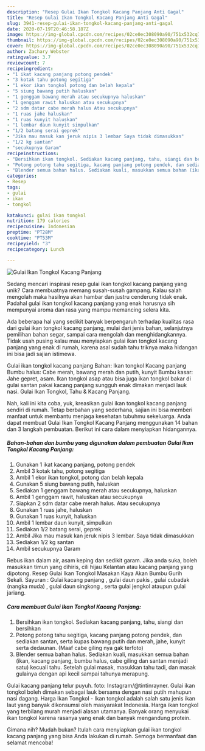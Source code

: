 ```yaml
---
description: "Resep Gulai Ikan Tongkol Kacang Panjang Anti Gagal"
title: "Resep Gulai Ikan Tongkol Kacang Panjang Anti Gagal"
slug: 3941-resep-gulai-ikan-tongkol-kacang-panjang-anti-gagal
date: 2020-07-19T20:46:58.187Z
image: https://img-global.cpcdn.com/recipes/02ce0ec308090a90/751x532cq70/gulai-ikan-tongkol-kacang-panjang-foto-resep-utama.jpg
thumbnail: https://img-global.cpcdn.com/recipes/02ce0ec308090a90/751x532cq70/gulai-ikan-tongkol-kacang-panjang-foto-resep-utama.jpg
cover: https://img-global.cpcdn.com/recipes/02ce0ec308090a90/751x532cq70/gulai-ikan-tongkol-kacang-panjang-foto-resep-utama.jpg
author: Zachary Webster
ratingvalue: 3.7
reviewcount: 7
recipeingredient:
- "1 ikat kacang panjang potong pendek"
- "3 kotak tahu potong segitiga"
- "1 ekor ikan tongkol potong dan belah kepala"
- "5 siung bawang putih haluskan"
- "1 genggam bawang merah atau secukupnya haluskan"
- "1 genggam rawit haluskan atau secukupnya"
- "2 sdm datar cabe merah halus Atau secukupnya"
- "1 ruas jahe haluskan"
- "1 ruas kunyit haluskan"
- "1 lembar daun kunyit simpulkan"
- "1/2 batang serai geprek"
- "Jika mau masuk kan jeruk nipis 3 lembar Saya tidak dimasukkan"
- "1/2 kg santan"
- "secukupnya Garam"
recipeinstructions:
- "Bersihkan ikan tongkol. Sediakan kacang panjang, tahu, siangi dan bersihkan"
- "Potong potong tahu segitiga, kacang panjang potong pendek, dan sediakan santan, serta kupas bawang putih dan merah, jahe, kunyit serta dedaunan. (Maaf cabe giling nya gak terfoto)"
- "Blender semua bahan halus. Sediakan kuali, masukkan semua bahan (ikan, kacang panjang, bumbu halus, cabe giling dan santan menjadi satu) kecuali tahu. Setelah gulai masak, masukkan tahu tadi, dan masak gulainya dengan api kecil sampai tahunya merapung."
categories:
- Resep
tags:
- gulai
- ikan
- tongkol

katakunci: gulai ikan tongkol 
nutrition: 179 calories
recipecuisine: Indonesian
preptime: "PT28M"
cooktime: "PT53M"
recipeyield: "3"
recipecategory: Lunch

---
```



![Gulai Ikan Tongkol Kacang Panjang](https://img-global.cpcdn.com/recipes/02ce0ec308090a90/751x532cq70/gulai-ikan-tongkol-kacang-panjang-foto-resep-utama.jpg)

Sedang mencari inspirasi resep gulai ikan tongkol kacang panjang yang unik? Cara membuatnya memang susah-susah gampang. Kalau salah mengolah maka hasilnya akan hambar dan justru cenderung tidak enak. Padahal gulai ikan tongkol kacang panjang yang enak harusnya sih mempunyai aroma dan rasa yang mampu memancing selera kita.

Ada beberapa hal yang sedikit banyak berpengaruh terhadap kualitas rasa dari gulai ikan tongkol kacang panjang, mulai dari jenis bahan, selanjutnya pemilihan bahan segar, sampai cara mengolah dan menghidangkannya. Tidak usah pusing kalau mau menyiapkan gulai ikan tongkol kacang panjang yang enak di rumah, karena asal sudah tahu triknya maka hidangan ini bisa jadi sajian istimewa.

Gulai ikan tongkol kacang panjang Bahan: Ikan tongkol Kacang panjang Bumbu halus: Cabe merah, bawang merah dan putih, kunyit Bumbu kasar: Jahe gepret, asam. Ikan tongkol asap atau bisa juga ikan tongkol bakar di gulai santan pakai kacang panjang sungguh enak dimakan menjadi lauk nasi. Gulai Ikan Tongkol, Tahu &amp; Kacang Panjang.


Nah, kali ini kita coba, yuk, kreasikan gulai ikan tongkol kacang panjang sendiri di rumah. Tetap berbahan yang sederhana, sajian ini bisa memberi manfaat untuk membantu menjaga kesehatan tubuhmu sekeluarga. Anda dapat membuat Gulai Ikan Tongkol Kacang Panjang menggunakan 14 bahan dan 3 langkah pembuatan. Berikut ini cara dalam menyiapkan hidangannya.

<!--inarticleads1-->

##### Bahan-bahan dan bumbu yang digunakan dalam pembuatan Gulai Ikan Tongkol Kacang Panjang:

1. Gunakan 1 ikat kacang panjang, potong pendek
1. Ambil 3 kotak tahu, potong segitiga
1. Ambil 1 ekor ikan tongkol, potong dan belah kepala
1. Gunakan 5 siung bawang putih, haluskan
1. Sediakan 1 genggam bawang merah atau secukupnya, haluskan
1. Ambil 1 genggam rawit, haluskan atau secukupnya
1. Siapkan 2 sdm datar cabe merah halus. Atau secukupnya
1. Gunakan 1 ruas jahe, haluskan
1. Gunakan 1 ruas kunyit, haluskan
1. Ambil 1 lembar daun kunyit, simpulkan
1. Sediakan 1/2 batang serai, geprek
1. Ambil Jika mau masuk kan jeruk nipis 3 lembar. Saya tidak dimasukkan
1. Sediakan 1/2 kg santan
1. Ambil secukupnya Garam


Rebus ikan dalam air, asam keping dan sedikit garam. Jika anda suka, boleh masukkan timun yang dihiris, cili hijau Kelantan atau kacang panjang yang dipotong. Resep Gulai Ikan Tongkol Masakan Kaya Akan Bumbu Gurih Sekali. Sayuran : Gulai kacang panjang , gulai daun pakis , gulai cubadak (nangka muda) , gulai daun singkong , serta gulai jengkol ataupun gulai jariang. 

<!--inarticleads2-->

##### Cara membuat Gulai Ikan Tongkol Kacang Panjang:

1. Bersihkan ikan tongkol. Sediakan kacang panjang, tahu, siangi dan bersihkan
1. Potong potong tahu segitiga, kacang panjang potong pendek, dan sediakan santan, serta kupas bawang putih dan merah, jahe, kunyit serta dedaunan. (Maaf cabe giling nya gak terfoto)
1. Blender semua bahan halus. Sediakan kuali, masukkan semua bahan (ikan, kacang panjang, bumbu halus, cabe giling dan santan menjadi satu) kecuali tahu. Setelah gulai masak, masukkan tahu tadi, dan masak gulainya dengan api kecil sampai tahunya merapung.


Gulai kacang panjang telur puyuh. foto: Instagram/@tintinrayner. Gulai ikan tongkol boleh dimakan sebagai lauk bersama dengan nasi putih mahupun nasi dagang. Harga Ikan Tongkol - Ikan tongkol adalah salah satu jenis ikan laut yang banyak dikonsumsi oleh masyarakat Indonesia. Harga ikan tongkol yang terbilang murah menjadi alasan utamanya. Banyak orang menyukai ikan tongkol karena rasanya yang enak dan banyak mengandung protein. 

Gimana nih? Mudah bukan? Itulah cara menyiapkan gulai ikan tongkol kacang panjang yang bisa Anda lakukan di rumah. Semoga bermanfaat dan selamat mencoba!
